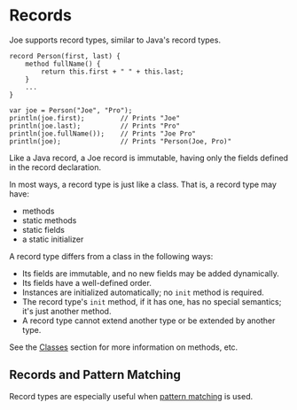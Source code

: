 # Records

Joe supports record types, similar to Java's record types.

```joe
record Person(first, last) {
    method fullName() {
        return this.first + " " + this.last;
    }
    ...
}

var joe = Person("Joe", "Pro");
println(joe.first);         // Prints "Joe"
println(joe.last);          // Prints "Pro"
println(joe.fullName());    // Prints "Joe Pro"
println(joe);               // Prints "Person(Joe, Pro)"
```

Like a Java record, a Joe record is immutable, having only the fields
defined in the record declaration.  

In most ways, a record type is just like a class.  That is, a record type may 
have:

- methods
- static methods
- static fields
- a static initializer

A record type differs from a class in the following ways:

- Its fields are immutable, and no new fields may be added dynamically.
- Its fields have a well-defined order.
- Instances are initialized automatically; no `init` method is required.
- The record type's `init` method, if it has one, has no special
  semantics; it's just another method.
- A record type cannot extend another type or be extended by another type.

See the [Classes](classes.md) section for more information on methods,
etc.

## Records and Pattern Matching

Record types are especially useful when [pattern matching](patterns.md)
is used.

